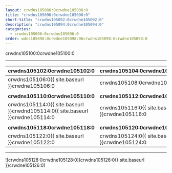 ```yaml
---
layout: crwdns105088:0crwdne105088:0
title: "crwdns105090:0crwdne105090:0"
short-title: "crwdns105092:0crwdne105092:0"
description: "crwdns105094:0crwdne105094:0"
categories:
  - crwdns105096:0crwdne105096:0
order: wdns105098:0crwdne105098:06crwdns105098:0crwdne105098:0
---
```

crwdns105100:0crwdne105100:0

<hr />

| crwdns105102:0crwdne105102:0                                                   | crwdns105104:0crwdne105104:0                   |
| ------------------------------------------------------------------------------ | ---------------------------------------------- |
| crwdns105106:0{{ site.baseurl }}crwdne105106:0                                 | crwdns105108:0crwdne105108:0                   |
|                                                                                |                                                |
| **crwdns105110:0crwdne105110:0**                                               | **crwdns105112:0crwdne105112:0**               |
| crwdns105114:0{{ site.baseurl }}crwdnd105114:0{{ site.baseurl }}crwdne105114:0 | crwdns105116:0{{ site.baseurl }}crwdne105116:0 |
|                                                                                |                                                |
| **crwdns105118:0crwdne105118:0**                                               | **crwdns105120:0crwdne105120:0**               |
| crwdns105122:0{{ site.baseurl }}crwdne105122:0                                 | crwdns105124:0{{ site.baseurl }}crwdne105124:0 |

<hr />

![crwdns105128:0crwdne105128:0](crwdns105126:0{{ site.baseurl }}crwdne105126:0)